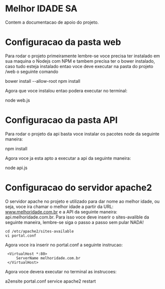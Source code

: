 # Melhor IDADE SA

Contem a documentacao de apoio do projeto.

# Configuracao da pasta web

Para rodar o projeto primeiramente lembre-se voce precisa ter instalado em sua maquina o Nodejs com NPM e tambem precisa ter o bower instalado, caso tudo esteja
instalado entao voce deve executar na pasta do projeto /web o seguinte comando

  bower install --allow-root
  npm install

Agora que voce instalou entao podera executar no terminal:

  node web.js

# Configuracao da pasta API

Para rodar o projeto da api basta voce instalar os pacotes node da seguinte maneira:

  npm install

Agora voce ja esta apto a executar a api da seguinte maneira:

  node api.js



# Configuracao do servidor apache2

O servidor apache no projeto e utilizado para dar nome ao melhor idade, ou seja,
voce ira chamar o melhor idade a partir da URL: www.melhoridade.com.br e a API da seguinte maneira: api.melhoridade.com.br. Para isso voce deve inserir o sites-avalible da seguinte maneira, lembre-se siga o passo a passo sem pular NADA!

	cd /etc/apache2/sites-available
	vi portal.conf

Agora voce ira inserir no portal.conf a seguinte instrucao:

```
 <VirtualHost *:80>
     ServerName melhoridade.com.br
 </VirtualHost>
```

Agora voce devera executar no terminal as instrucoes:

  a2ensite portal.conf
  service apache2 restart